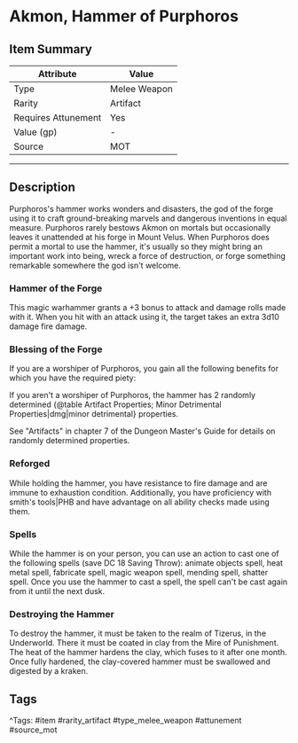 # Akmon, Hammer of Purphoros

## Item Summary

| Attribute            | Value                        |
|----------------------|------------------------------|
| Type                 | Melee Weapon |
| Rarity               | Artifact             |
| Requires Attunement  | Yes                |
| Value (gp)           | -    |
| Source               | MOT |

---

## Description

Purphoros's hammer works wonders and disasters, the god of the forge using it to craft ground-breaking marvels and dangerous inventions in equal measure. Purphoros rarely bestows Akmon on mortals but occasionally leaves it unattended at his forge in Mount Velus. When Purphoros does permit a mortal to use the hammer, it's usually so they might bring an important work into being, wreck a force of destruction, or forge something remarkable somewhere the god isn't welcome.

### Hammer of the Forge

This magic warhammer grants a +3 bonus to attack and damage rolls made with it. When you hit with an attack using it, the target takes an extra 3d10 damage fire damage.

### Blessing of the Forge

If you are a worshiper of Purphoros, you gain all the following benefits for which you have the required piety:

If you aren't a worshiper of Purphoros, the hammer has 2 randomly determined {@table Artifact Properties; Minor Detrimental Properties|dmg|minor detrimental} properties.

See "Artifacts" in chapter 7 of the Dungeon Master's Guide for details on randomly determined properties.

### Reforged

While holding the hammer, you have resistance to fire damage and are immune to exhaustion condition. Additionally, you have proficiency with smith's tools|PHB and have advantage on all ability checks made using them.

### Spells

While the hammer is on your person, you can use an action to cast one of the following spells (save DC 18 Saving Throw): animate objects spell, heat metal spell, fabricate spell, magic weapon spell, mending spell, shatter spell. Once you use the hammer to cast a spell, the spell can't be cast again from it until the next dusk.

### Destroying the Hammer

To destroy the hammer, it must be taken to the realm of Tizerus, in the Underworld. There it must be coated in clay from the Mire of Punishment. The heat of the hammer hardens the clay, which fuses to it after one month. Once fully hardened, the clay-covered hammer must be swallowed and digested by a kraken.

## Tags

^Tags: #item #rarity_artifact #type_melee_weapon #attunement #source_mot